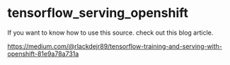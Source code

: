 # tensorflow_serving_openshift
If you want to know how to use this source. check out this blog article.

https://medium.com/@rlackdejr89/tensorflow-training-and-serving-with-openshift-81e9a78a731a
